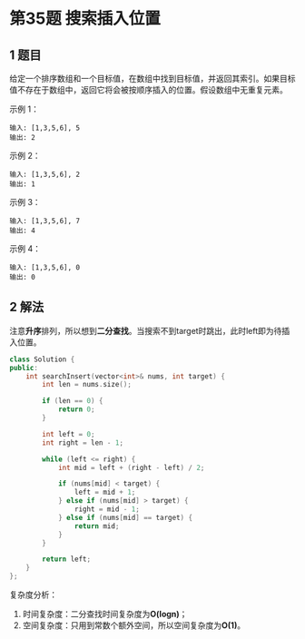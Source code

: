 # 第35题 搜索插入位置

## 1 题目

给定一个排序数组和一个目标值，在数组中找到目标值，并返回其索引。如果目标值不存在于数组中，返回它将会被按顺序插入的位置。假设数组中无重复元素。

示例 1：

```
输入: [1,3,5,6], 5
输出: 2
```


示例 2：

```
输入: [1,3,5,6], 2
输出: 1
```


示例 3：

```
输入: [1,3,5,6], 7
输出: 4
```


示例 4：

```
输入: [1,3,5,6], 0
输出: 0
```

## 2 解法

注意**升序**排列，所以想到**二分查找**。当搜索不到target时跳出，此时left即为待插入位置。

```c++
class Solution {
public:
    int searchInsert(vector<int>& nums, int target) {
        int len = nums.size();

        if (len == 0) {
            return 0;
        }

        int left = 0;
        int right = len - 1;

        while (left <= right) {
            int mid = left + (right - left) / 2;

            if (nums[mid] < target) {
                left = mid + 1;
            } else if (nums[mid] > target) {
                right = mid - 1;
            } else if (nums[mid] == target) {
                return mid;
            }
        }

        return left;
    }
};
```

复杂度分析：

1. 时间复杂度：二分查找时间复杂度为**O(logn)**；
2. 空间复杂度：只用到常数个额外空间，所以空间复杂度为**O(1)**。

